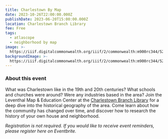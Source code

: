 ```yaml
---
title: Charlestown By Map
date: 2023-10-26T22:00:00.000Z
publishDate: 2023-06-20T15:00:00.000Z
location: Charlestown Branch Library
fee: Free
tags:
  - atlascope
  - neighborhood by map
image: >-
  https://iiif.digitalcommonwealth.org/iiif/2/commonwealth:m900rc344/524,521,6935,4441/2000,/0/default.jpg
backgroundImage: >-
  https://iiif.digitalcommonwealth.org/iiif/2/commonwealth:m900rc344/524,521,6935,4441/2000,/0/default.jpg
---
```


### About this event

What was Charlestown like in the 19th and 20th centuries? What schools and churches were around? Were any industries based in the area? Join the Leventhal Map & Education Center at the [Charlestown Branch Library](https://www.bpl.org/locations/charlestown/) for a deep dive into the historical geography of the area. Come learn about how the community has changed over time, and discover how to research the history of your own house and neighborhood.

*Registration is not required. If you would like to receive event reminders, please register here on Eventbrite.*
